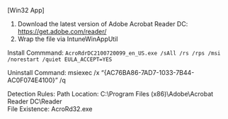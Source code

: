 [Win32 App]

1. Download the latest version of Adobe Acrobat Reader DC: https://get.adobe.com/reader/
2. Wrap the file via IntuneWinAppUtil

Install Commmand: ```AcroRdrDC2100720099_en_US.exe /sAll /rs /rps /msi /norestart /quiet EULA_ACCEPT=YES```

Uninstall Command: msiexec /x “{AC76BA86-7AD7-1033-7B44-AC0F074E4100}” /q

Detection Rules:
  Path Location: C:\Program Files (x86)\Adobe\Acrobat Reader DC\Reader\
  File Existence: AcroRd32.exe
